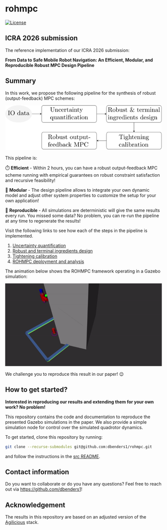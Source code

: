 # rohmpc

[![License](https://img.shields.io/badge/license-MIT-blue)](https://opensource.org/licenses/MIT)



## ICRA 2026 submission
The reference implementation of our ICRA 2026 submission:

**From Data to Safe Mobile Robot Navigation: An Efficient, Modular, and Reproducible Robust MPC Design Pipeline**



## Summary
In this work, we propose the following pipeline for the synthesis of robust (output-feedback) MPC schemes:

<div align="center">
  <img src="./media/pipeline.svg" alt="Design pipeline for robust MPC schemes">
</div>

This pipeline is:

:stopwatch: **Efficient** - Within 2 hours, you can have a robust output-feedback MPC scheme running with empirical guarantees on robust constraint satisfaction and recursive feasibility!

:jigsaw: **Modular** - The design pipeline allows to integrate your own dynamic model and adjust other system properties to customize the setup for your own application!

:repeat: **Reproducible** - All simulations are deterministic will give the same results every run. You missed some data? No problem, you can re-run the pipeline at any time to regenerate the results!

Visit the following links to see how each of the steps in the pipeline is implemented.
1. [Uncertainty quantification](./src/uq.md)
2. [Robust and terminal ingredients design](./src/robust_term_design.md)
3. [Tightening calibration](./src/tightening_calib.md)
4. [ROHMPC deployment and analysis](./src/rohmpc.md)

The animation below shows the ROHMPC framework operating in a Gazebo simulation:

<div align="center">
  <img src="./media/rohmpc.gif" alt="ROHMPC RViZ animation">
</div>

We challenge you to reproduce this result in our paper! :wink:



## How to get started?
**Interested in reproducing our results and extending them for your own work? No problem!**

This repository contains the code and documentation to reproduce the presented Gazebo simulations in the paper. We also provide a simple simulation node for control over the simulated quadrotor dynamics.

To get started, clone this repository by running:
```bash
git clone --recurse-submodules git@github.com:dbenders1/rohmpc.git
```
and follow the instructions in the [src README](./src/README.md).



## Contact information
Do you want to collaborate or do you have any questions? Feel free to reach out via https://github.com/dbenders1!



## Acknowledgement
The results in this repository are based on an adjusted version of the [Agilicious](https://github.com/uzh-rpg/agilicious) stack.
